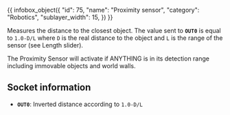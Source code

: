 {{ infobox_object({
	"id": 75,
	"name": "Proximity sensor",
	"category": "Robotics",
	"sublayer_width": 15,
}) }}

Measures the distance to the closest object. The value sent to **`OUT0`** is equal to `1.0-D/L` where `D` is the real distance to the object and `L` is the range of the sensor (see Length slider).

The Proximity Sensor will activate if ANYTHING is in its detection range including immovable objects and world walls.

## Socket information
- **`OUT0`**: Inverted distance according to `1.0-D/L`